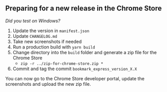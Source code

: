 ## Preparing for a new release in the Chrome Store

_Did you test on Windows?_

1. Update the version in `manifest.json`
1. Update `CHANGELOG.md`
1. Take new screenshots if needed
1. Run a production build with `yarn build`
1. Change directory into the `build` folder and generate a zip file for the Chrome Store
   * `zip -r ../zip-for-chrome-store.zip *`
1. Commit and tag the commit `bookmark_express_version_X.X`

You can now go to the Chrome Store developer portal, update the screenshots and upload the new zip file.
